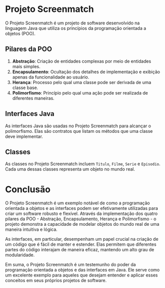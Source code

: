 # Projeto Screenmatch

O Projeto Screenmatch é um projeto de software desenvolvido na linguagem Java que utiliza os princípios da programação orientada a objetos (POO).

## Pilares da POO

1. **Abstração**: Criação de entidades complexas por meio de entidades mais simples.
2. **Encapsulamento**: Ocultação dos detalhes de implementação e exibição apenas da funcionalidade ao usuário.
3. **Herança**: Processo pelo qual uma classe pode ser derivada de uma classe base.
4. **Polimorfismo**: Princípio pelo qual uma ação pode ser realizada de diferentes maneiras.

## Interfaces Java

As interfaces Java são usadas no Projeto Screenmatch para alcançar o polimorfismo. Elas são contratos que listam os métodos que uma classe deve implementar.

## Classes

As classes no Projeto Screenmatch incluem `Titulo`, `Filme`, `Serie` e `Episodio`. Cada uma dessas classes representa um objeto no mundo real.

# Conclusão

O Projeto Screenmatch é um exemplo notável de como a programação orientada a objetos e as interfaces podem ser efetivamente utilizadas para criar um software robusto e flexível. Através da implementação dos quatro pilares da POO - Abstração, Encapsulamento, Herança e Polimorfismo - o projeto demonstra a capacidade de modelar objetos do mundo real de uma maneira intuitiva e lógica.

As interfaces, em particular, desempenham um papel crucial na criação de um código que é fácil de manter e estender. Elas permitem que diferentes partes do código interajam de maneira eficaz, mantendo um alto grau de modularidade.

Em suma, o Projeto Screenmatch é um testemunho do poder da programação orientada a objetos e das interfaces em Java. Ele serve como um excelente exemplo para aqueles que desejam entender e aplicar esses conceitos em seus próprios projetos de software.
